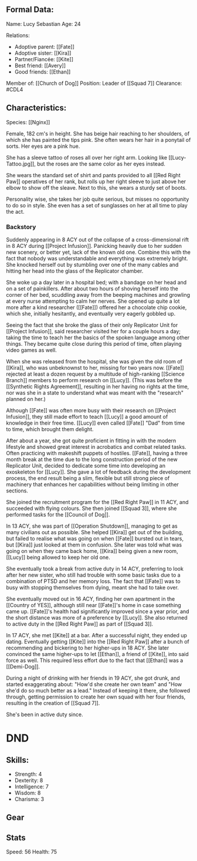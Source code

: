## Formal Data:
Name: Lucy Sebastian
Age: 24

Relations:
- Adoptive parent: [[Fate]]
- Adoptive sister: [[Kira]]
- Partner/Fiancée: [[Kite]]
- Best friend: [[Avery]]
- Good friends: [[Ethan]]

Member of: [[Church of Dog]]
Position: Leader of [[Squad 7]]
Clearance: #CDL4 
## Characteristics:
Species: [[Nginx]]

Female, 182 cm's in height. She has beige hair reaching to her shoulders, of which she has painted the tips pink. She often wears her hair in a ponytail of sorts. Her eyes are a pink hue.

She has a sleeve tattoo of roses all over her right arm. Looking like [[Lucy-Tattoo.jpg]], but the roses are the same color as her eyes instead.

She wears the standard set of shirt and pants provided to all [[Red Right Paw]] operatives of her rank, but rolls up her right sleeve to just above her elbow to show off the sleave. Next to this, she wears a sturdy set of boots.

Personality wise, she takes her job quite serious, but misses no opportunity to do so in style. She even has a set of sunglasses on her at all time to play the act. 
### Backstory

Suddenly appearing in 8 ACY out of the collapse of a cross-dimensional rift in 8 ACY during [[Project Infusion]]. Panicking heavily due to her sudden new scenery, or better yet, lack of the known old one. Combine this with the fact that nobody was understandable and everything was extremely bright. She knocked herself out by stumbling over one of the many cables and hitting her head into the glass of the Replicator chamber.

She woke up a day later in a hospital bed; with a bandage on her head and on a set of painkillers.
After about two hours of shoving herself into the corner of her bed, scuddling away from the beeping machines and growling at every nurse attempting to calm her nerves. She opened up quite a lot more after a kind researcher ([[Fate]]) offered her a chocolate chip cookie, which she, initially hesitantly, and eventually very eagerly gobbled up.

Seeing the fact that she broke the glass of their only Replicator Unit for [[Project Infusion]], said researcher visited her for a couple hours a day; taking the time to teach her the basics of the spoken language among other things. They became quite close during this period of time, often playing video games as well.

When she was released from the hospital, she was given the old room of [[Kira]], who was unbeknownst to her, missing for two years now. [[Fate]] rejected at least a dozen request by a multitude of high-ranking [[Science Branch]] members to perform research on [[Lucy]]. (This was before the [[Synthetic Rights Agreement]], resulting in her having no rights at the time, nor was she in a state to understand what was meant with the "research" planned on her.)

Although [[Fate]] was often more busy with their research on [[Project Infusion]], they still made effort to teach [[Lucy]] a good amount of knowledge in their free time. [[Lucy]] even called [[Fate]] "Dad" from time to time, which brought them delight.

After about a year, she got quite proficient in fitting in with the modern lifestyle and showed great interest in acrobatics and combat related tasks. Often practicing with makeshift puppets of hostiles. [[Fate]], having a three month break at the time due to the long construction period of the new Replicator Unit, decided to dedicate some time into developing an exoskeleton for [[Lucy]]. She gave a lot of feedback during the development process, the end result being a slim, flexible but still strong piece of machinery that enhances her capabilities without being limiting in other sections.

She joined the recruitment program for the [[Red Right Paw]] in 11 ACY, and succeeded with flying colours. She then joined [[Squad 3]], where she performed tasks for the [[Council of Dog]].

In 13 ACY, she was part of [[Operation Shutdown]], managing to get as many civilians out as possible. She helped [[Kira]] get out of the building, but failed to realise what was going on when [[Fate]] bursted out in tears, but [[Kira]] just looked at them in confusion. She later was told what was going on when they came back home, [[Kira]] being given a new room, [[Lucy]] being allowed to keep her old one.

She eventually took a break from active duty in 14 ACY, preferring to look after her new sister, who still had trouble with some basic tasks due to a combination of PTSD and her memory loss. The fact that [[Fate]] was to busy with stopping themselves from dying, meant she had to take over.

She eventually moved out in 16 ACY, finding her own apartment in the [[Country of YES]], although still near [[Fate]]'s home in case something came up. [[Fate]]'s health had significantly improved since a year prior, and the short distance was more of a preference by [[Lucy]]. She also returned to active duty in the [[Red Right Paw]] as part of [[Squad 3]].

In 17 ACY, she met [[Kite]] at a bar. After a successful night, they ended up dating. Eventually getting [[Kite]] into the [[Red Right Paw]] after a bunch of recommending and bickering to her higher-ups in 18 ACY. She later convinced the same higher-ups to let [[Ethan]], a friend of [[Kite]], into said force as well. This required less effort due to the fact that [[Ethan]] was a [[Demi-Dog]].

During a night of drinking with her friends in 19 ACY, she got drunk, and started exaggerating about: "How'd she create her own team" and "How she'd do so much better as a lead."
Instead of keeping it there, she followed through, getting permission to create her own squad with her four friends, resulting in the creation of [[Squad 7]].

She's been in active duty since.

# DND
## Skills:
- Strength: 4
- Dexterity: 8
- Intelligence: 7
- Wisdom: 8
- Charisma: 3

## Gear


## Stats
Speed: 56
Health: 75